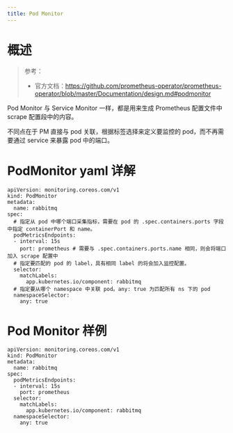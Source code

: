```yaml
---
title: Pod Monitor
---
```


# 概述

> 参考：
> - 官方文档：<https://github.com/prometheus-operator/prometheus-operator/blob/master/Documentation/design.md#podmonitor>

Pod Monitor 与 Service Monitor 一样，都是用来生成 Prometheus 配置文件中 scrape 配置段中的内容。

不同点在于 PM 直接与 pod 关联，根据标签选择来定义要监控的 pod，而不再需要通过 service 来暴露 pod 中的端口。

# PodMonitor yaml 详解

    apiVersion: monitoring.coreos.com/v1
    kind: PodMonitor
    metadata:
      name: rabbitmq
    spec:
      # 指定从 pod 中哪个端口采集指标，需要在 pod 的 .spec.containers.ports 字段中指定 containerPort 和 name。
      podMetricsEndpoints:
      - interval: 15s
        port: prometheus # 需要与 .spec.containers.ports.name 相同，则会将端口加入 scrape 配置中
      # 指定要匹配的 pod 的 label，具有相同 label 的将会加入监控配置。
      selector:
        matchLabels:
          app.kubernetes.io/component: rabbitmq
      # 指定要从哪个 namespace 中关联 pod。any: true 为匹配所有 ns 下的 pod
      namespaceSelector:
        any: true

# Pod Monitor 样例

    apiVersion: monitoring.coreos.com/v1
    kind: PodMonitor
    metadata:
      name: rabbitmq
    spec:
      podMetricsEndpoints:
      - interval: 15s
        port: prometheus
      selector:
        matchLabels:
          app.kubernetes.io/component: rabbitmq
      namespaceSelector:
        any: true
